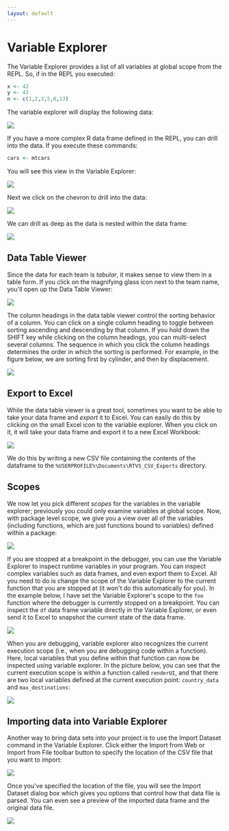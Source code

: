 ```yaml
---
layout: default
---
```


# Variable Explorer

The Variable Explorer provides a list of all variables at global scope from the
REPL. So, if in the REPL you executed: 

```r
x <- 42
y <- 43
n <- c(1,2,3,5,8,13)
```
 
The variable explorer will display the following data:

![](./media/RTVS-REPL-variable-explorer-example-result.png)

If you have a more complex R data frame defined in the REPL, you can drill into
the data. If you execute these commands:
 
```r
cars <- mtcars
```

You will see this view in the Variable Explorer:

![](./media/RTVS-REPL-variable-explorer-cmds-example-results.png)
 
Next we click on the chevron to drill into the data:

![](./media/RTVS-REPL-variable-explorer-cmds-example-drill-down.png)

We can drill as deep as the data is nested within the data frame:
 
![](./media/RTVS-REPL-variable-explorer-cmds-example-drill-down2.png)

## Data Table Viewer

Since the data for each team is *tabular*, it makes sense to view them in a
table form. If you click on the magnifying glass icon next to the team name, you'll
open up the Data Table Viewer:

![](./media/RTVS-REPL-variable-explorer-table-view.png)

The column headings in the data table viewer control the sorting behavior of a
column. You can click on a single column heading to toggle between sorting
ascending and descending by that column. If you hold down the SHIFT key while
clicking on the column headings, you can multi-select several columns. The
sequence in which you click the column headings determines the order in which
the sorting is performed. For example, in the figure below, we are sorting first
by cylinder, and then by displacement.

![](./media/RTVS-REPL-variable-explorer-table-view-sorting.png)

## Export to Excel

While the data table viewer is a great tool, sometimes you want to be able to
take your data frame and *export* it to Excel. You can easily do this by
clicking on the small Excel icon to the variable explorer. When you click on it,
it will take your data frame and export it to a new Excel Workbook:

![](media/RTVS-REPL-variable-explorer-excel-view.png)

We do this by writing a new CSV file containing the contents of the dataframe to the `%USERPROFILE%\Documents\RTVS_CSV_Exports` directory.

## Scopes 

We now let you pick different _scopes_ for the variables in the variable
explorer; previously you could only examine variables at global scope. Now, with
package level scope, we give you a view over all of the variables (including
functions, which are just functions bound to variables) defined within a
package:

![](media/RTVS-REPL-variable-explorer-package-scopes.png)

If you are stopped at a breakpoint in the debugger, you can use the Variable
Explorer to inspect runtime variables in your program. You can inspect complex
variables such as data frames, and even export them to Excel. All you need to do
is change the scope of the Variable Explorer to the current function that you
are stopped at (it won't do this automatically for you). In the example below, I
have set the Variable Explorer's scope to the `foo` function where the debugger
is currently stopped on a breakpoint. You can inspect the `df` data frame
variable directly in the Variable Explorer, or even send it to Excel to snapshot
the current state of the data frame.

![](media/variable-explorer-as-locals-window.png)

When you are debugging, variable explorer also recognizes the current execution
scope (i.e., when you are debugging code within a function). Here, local
variables that you define within that function can now be inspected using
variable explorer. In the picture below, you can see that the current execution
scope is within a function called `renderUI`, and that there are two
local variables defined at the current execution point: `country_data` and
`max_destinations`:

![](media/RTVS-REPL-variable-explorer-view-locals.png)

## Importing data into Variable Explorer

Another way to bring data sets into your project is to use the Import Dataset
command in the Variable Explorer. Click either the Import from Web or Import
from File toolbar button to specify the location of the CSV file that you want
to import:

![](media/variable-explorer-toolbar.png)

Once you've specified the location of the file, you will see the Import Dataset
dialog box which gives you options that control how that data file is parsed.
You can even see a preview of the imported data frame and the original data
file.

![](media/variable-explorer-import-dataset-dialog.png)